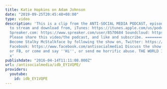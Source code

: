 ```yaml
---
title: Katie Hopkins on Adam Johnson
date: "2019-09-25T20:45:48+08:00"
type: video
description: 'This is a clip from the ANTI-SOCIAL MEDIA PODCAST, episode 10. Available
  to stream and download from, iTunes: https://itunes.apple.com/us/podcast/anti-social-media/id1076431995?mt=2
  Spreaker.com: https://www.spreaker.com/user/8570684 Soundcloud: https://soundcloud.com/antisocial_media
  Please share this video/the podcast, and like and subscribe. ======================================
  Become Stalky McStalkface by following the show on, Twitter: https://twitter.com/ASM_Podcast
  Facebook: https://www.facebook.com/antisocialmedia1 Discuss the show on YT, Twitter
  or FB, or come and say ''Hi'', or send me horrific abuse. THE WORLD IS YOUR OYSTER.
  x'
publishdate: "2016-04-14T11:11:08.000Z"
url: /antisocialmedia/idb_EY1VQPE/
providers:
  youtube:
    id: idb_EY1VQPE
---
```

